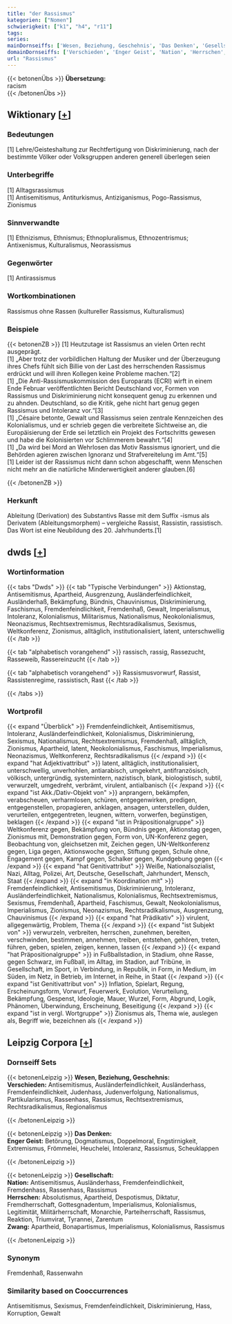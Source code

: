 ```yaml
---
title: "der Rassismus"
kategorien: ["Nomen"]
schwierigkeit: ["k1", "h4", "r11"]
tags:
series:
mainDornseiffs: ['Wesen, Beziehung, Geschehnis', 'Das Denken', 'Gesellschaft']
domainDornseiffs: ['Verschieden', 'Enger Geist', 'Nation', 'Herrschen', 'Zwang']
url: "Rassismus"
---
```


{{< betonenÜbs >}}
**Übersetzung:**  
racism  
{{< /betonenÜbs >}}

## Wiktionary [[+](https://de.wiktionary.org/wiki/Rassismus)]

### Bedeutungen
[1] Lehre/Geisteshaltung zur Rechtfertigung von Diskriminierung, nach der bestimmte Völker oder Volksgruppen anderen generell überlegen seien  

### Unterbegriffe
[1] Alltagsrassismus  
[1] Antisemitismus, Antiturkismus, Antiziganismus, Pogo-Rassismus, Zionismus  

### Sinnverwandte
[1] Ethnizismus, Ethnismus; Ethnopluralismus, Ethnozentrismus; Antixenismus, Kulturalismus, Neorassismus  

### Gegenwörter
[1] Antirassismus  

### Wortkombinationen
Rassismus ohne Rassen (kultureller Rassismus, Kulturalismus)  

### Beispiele
{{< betonenZB >}}
[1] Heutzutage ist Rassismus an vielen Orten recht ausgeprägt.  
[1] „Aber trotz der vorbildlichen Haltung der Musiker und der Überzeugung ihres Chefs fühlt sich Billie von der Last des herrschenden Rassismus erdrückt und will ihren Kollegen keine Probleme machen.“[2]  
[1] „Die Anti-Rassismuskommission des Europarats (ECRI) wirft in einem Ende Februar veröffentlichten Bericht Deutschland vor, Formen von Rassismus und Diskriminierung nicht konsequent genug zu erkennen und zu ahnden. Deutschland, so die Kritik, gehe nicht hart genug gegen Rassismus und Intoleranz vor.“[3]  
[1] „Césaire betonte, Gewalt und Rassismus seien zentrale Kennzeichen des Kolonialismus, und er schrieb gegen die verbreitete Sichtweise an, die Europäisierung der Erde sei letztlich ein Projekt des Fortschritts gewesen und habe die Kolonisierten vor Schlimmerem bewahrt.“[4]  
[1] „Da wird bei Mord an Wehrlosen das Motiv Rassismus ignoriert, und die Behörden agieren zwischen Ignoranz und Strafvereitelung im Amt.“[5]  
[1] Leider ist der Rassismus nicht dann schon abgeschafft, wenn Menschen nicht mehr an die natürliche Minderwertigkeit anderer glauben.[6]  

{{< /betonenZB >}}
### Herkunft
Ableitung (Derivation) des Substantivs Rasse mit dem Suffix -ismus als Derivatem (Ableitungsmorphem) – vergleiche Rassist, Rassistin, rassistisch. Das Wort ist eine Neubildung des 20. Jahrhunderts.[1]  



## dwds [[+](https://www.dwds.de/wb/Rassismus)]

### Wortinformation
{{< tabs "Dwds" >}}
{{< tab "Typische Verbindungen" >}}
Aktionstag, Antisemitismus, Apartheid, Ausgrenzung, Ausländerfeindlichkeit, Ausländerhaß, Bekämpfung, Bündnis, Chauvinismus, Diskriminierung, Faschismus, Fremdenfeindlichkeit, Fremdenhaß, Gewalt, Imperialismus, Intoleranz, Kolonialismus, Militarismus, Nationalismus, Neokolonialismus, Neonazismus, Rechtsextremismus, Rechtsradikalismus, Sexismus, Weltkonferenz, Zionismus, alltäglich, institutionalisiert, latent, unterschwellig
{{< /tab >}}

{{< tab "alphabetisch vorangehend" >}}
rassisch, rassig, Rassezucht, Rasseweib, Rassereinzucht
{{< /tab >}}

{{< tab "alphabetisch vorangehend" >}}
Rassismusvorwurf, Rassist, Rassistenregime, rassistisch, Rast
{{< /tab >}}

{{< /tabs >}}

### Wortprofil
{{< expand "Überblick" >}} Fremdenfeindlichkeit, Antisemitismus, Intoleranz, Ausländerfeindlichkeit, Kolonialismus, Diskriminierung, Sexismus, Nationalismus, Rechtsextremismus, Fremdenhaß, alltäglich, Zionismus, Apartheid, latent, Neokolonialismus, Faschismus, Imperialismus, Neonazismus, Weltkonferenz, Rechtsradikalismus {{< /expand >}}
{{< expand "hat Adjektivattribut" >}} latent, alltäglich, institutionalisiert, unterschwellig, unverhohlen, antiarabisch, umgekehrt, antifranzösisch, völkisch, untergründig, systemintern, nazistisch, blank, biologistisch, subtil, verwurzelt, umgedreht, verbrämt, virulent, antialbanisch {{< /expand >}}
{{< expand "ist Akk./Dativ-Objekt von" >}} anprangern, bekämpfen, verabscheuen, verharmlosen, schüren, entgegenwirken, predigen, entgegenstellen, propagieren, anklagen, ansagen, unterstellen, dulden, verurteilen, entgegentreten, leugnen, wittern, vorwerfen, begünstigen, beklagen {{< /expand >}}
{{< expand "ist in Präpositionalgruppe" >}} Weltkonferenz gegen, Bekämpfung von, Bündnis gegen, Aktionstag gegen, Zionismus mit, Demonstration gegen, Form von, UN-Konferenz gegen, Beobachtung von, gleichsetzen mit, Zeichen gegen, UN-Weltkonferenz gegen, Liga gegen, Aktionswoche gegen, Stiftung gegen, Schule ohne, Engagement gegen, Kampf gegen, Schalker gegen, Kundgebung gegen {{< /expand >}}
{{< expand "hat Genitivattribut" >}} Weiße, Nationalsozialist, Nazi, Alltag, Polizei, Art, Deutsche, Gesellschaft, Jahrhundert, Mensch, Staat {{< /expand >}}
{{< expand "in Koordination mit" >}} Fremdenfeindlichkeit, Antisemitismus, Diskriminierung, Intoleranz, Ausländerfeindlichkeit, Nationalismus, Kolonialismus, Rechtsextremismus, Sexismus, Fremdenhaß, Apartheid, Faschismus, Gewalt, Neokolonialismus, Imperialismus, Zionismus, Neonazismus, Rechtsradikalismus, Ausgrenzung, Chauvinismus {{< /expand >}}
{{< expand "hat Prädikativ" >}} virulent, allgegenwärtig, Problem, Thema {{< /expand >}}
{{< expand "ist Subjekt von" >}} verwurzeln, verbreiten, herrschen, zunehmen, bereiten, verschwinden, bestimmen, annehmen, treiben, entstehen, gehören, treten, führen, geben, spielen, zeigen, kennen, lassen {{< /expand >}}
{{< expand "hat Präpositionalgruppe" >}} in Fußballstadion, in Stadium, ohne Rasse, gegen Schwarz, im Fußball, im Alltag, im Stadion, auf Tribüne, in Gesellschaft, im Sport, in Verbindung, in Republik, in Form, in Medium, im Süden, im Netz, in Betrieb, im Internet, in Reihe, in Staat {{< /expand >}}
{{< expand "ist Genitivattribut von" >}} Inflation, Spielart, Regung, Erscheinungsform, Vorwurf, Feuerwerk, Evolution, Verurteilung, Bekämpfung, Gespenst, Ideologie, Mauer, Wurzel, Form, Abgrund, Logik, Phänomen, Überwindung, Erscheinung, Beseitigung {{< /expand >}}
{{< expand "ist in vergl. Wortgruppe" >}} Zionismus als, Thema wie, auslegen als, Begriff wie, bezeichnen als {{< /expand >}}

## Leipzig Corpora [[+](https://corpora.uni-leipzig.de/en/res?word=Rassismus&corpusId=deu_newscrawl-public_2018)]

### Dornseiff Sets
{{< betonenLeipzig >}}
**Wesen, Beziehung, Geschehnis:**  
**Verschieden:** Antisemitismus, Ausländerfeindlichkeit, Ausländerhass, Fremdenfeindlichkeit, Judenhass, Judenverfolgung, Nationalismus, Partikularismus, Rassenhass, Rassismus, Rechtsextremismus, Rechtsradikalismus, Regionalismus  

{{< /betonenLeipzig >}}


{{< betonenLeipzig >}}
**Das Denken:**  
**Enger Geist:** Betörung, Dogmatismus, Doppelmoral, Engstirnigkeit, Extremismus, Frömmelei, Heuchelei, Intoleranz, Rassismus, Scheuklappen  

{{< /betonenLeipzig >}}


{{< betonenLeipzig >}}
**Gesellschaft:**  
**Nation:** Antisemitismus, Ausländerhass, Fremdenfeindlichkeit, Fremdenhass, Rassenhass, Rassismus  
**Herrschen:** Absolutismus, Apartheid, Despotismus, Diktatur, Fremdherrschaft, Gottesgnadentum, Imperialismus, Kolonialismus, Legitimität, Militärherrschaft, Monarchie, Parteiherrschaft, Rassismus, Reaktion, Triumvirat, Tyrannei, Zarentum  
**Zwang:** Apartheid, Bonapartismus, Imperialismus, Kolonialismus, Rassismus  

{{< /betonenLeipzig >}}

### Synonym
Fremdenhaß, Rassenwahn


### Similarity based on Cooccurrences
Antisemitismus, Sexismus, Fremdenfeindlichkeit, Diskriminierung, Hass, Korruption, Gewalt

